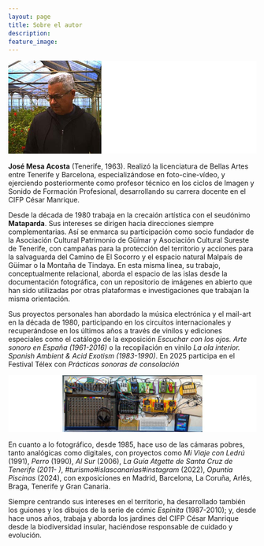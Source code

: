 ```yaml
---
layout: page
title: Sobre el autor
description: 
feature_image: 
---
```


![José Mesa - Mataparda](images/retratomataparda.jpg)

**José Mesa Acosta** (Tenerife, 1963). Realizó la licenciatura de Bellas Artes entre Tenerife y Barcelona, especializándose en foto-cine-vídeo, y ejerciendo posteriormente como profesor técnico en los ciclos de Imagen y Sonido de Formación Profesional, desarrollando su carrera docente en el CIFP César Manrique.

Desde la década de 1980 trabaja en la crecaión artística con el seudónimo **Mataparda**. Sus intereses se dirigen hacia direcciones siempre complementarias. Así se enmarca su participación como socio fundador de la Asociación Cultural Patrimonio de Güímar y Asociación Cultural Sureste de Tenerife, con campañas para la protección del territorio y acciones para la salvaguarda del Camino de El Socorro y el espacio natural Malpaís de Güímar o la Montaña de Tindaya. En esta misma línea, su trabajo, conceptualmente relacional, aborda el espacio de las islas desde la documentación fotográfica, con un repositorio de imágenes en abierto que han sido utilizadas por otras plataformas e investigaciones que trabajan la misma orientación.

Sus proyectos personales han abordado la música electrónica y el mail-art en la década de 1980, participando en los circuitos internacionales y recuperándose en los últimos años a través de vinilos y ediciones especiales como el catálogo de la exposición _Escuchar con los ojos. Arte sonoro en España (1961-2016)_ o la recopilación en vinilo _La ola interior. Spanish Ambient & Acid Exotism (1983-1990)_. En 2025 participa en el Festival Télex con _Prácticas sonoras de consolación_

![Set para Télex](images/settelex2025.jpg)

En cuanto a lo fotográfico, desde 1985, hace uso de las cámaras pobres, tanto analógicas como digitales, con proyectos como _Mi Viaje con Ledrú_ (1991), _Perro_ (1990), _Al Sur_ (2006), _La Guía Atgette de Santa Cruz de Tenerife (2011- )_, _#turismo#islascanarias#instagram_ (2022), _Opuntia Piscinas_ (2024), con exposiciones en Madrid, Barcelona, La Coruña, Arlés, Braga, Tenerife y Gran Canaria. 

Siempre centrando sus intereses en el territorio, ha desarrollado también los guiones y los dibujos de la serie de cómic _Espinita_ (1987-2010); y, desde hace unos años, trabaja y aborda los jardines del CIFP César Manrique desde la biodiversidad insular, haciéndose responsable de cuidado y evolución.
